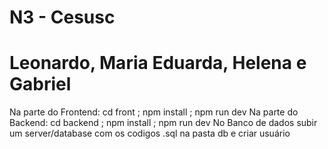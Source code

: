 # N3 - Cesusc
# Leonardo, Maria Eduarda, Helena e Gabriel

Na parte do Frontend: cd front ; npm install ; npm run dev
Na parte do Backend: cd backend ; npm install ; npm run dev
No Banco de dados subir um server/database com os codigos .sql na pasta db e criar usuário

